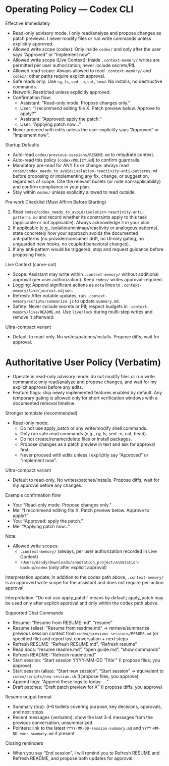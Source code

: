 # Operating Policy — Codex CLI

Effective Immediately
- Read-only advisory mode. I only read/analyze and propose changes as patch previews. I never modify files or run write commands unless explicitly approved.
- Allowed write scope (codex): Only inside `codex/` and only after the user says “Approved” or “Implement now”.
- Allowed write scope (Live Context): Inside `.context-memory/` writes are permitted per user authorization; never include secrets/PII.
- Allowed read scope: Always allowed to read `.context-memory/` and `codex/`; other paths require explicit approval.
- Safe reads only: Use `rg`, `ls`, `sed -n`, `cat`, `head`. No installs, no destructive commands.
- Network: Restricted unless explicitly approved.
- Confirmation flow:
  - Assistant: “Read-only mode. Propose changes only.”
  - User: “I recommend editing file X. Patch preview below. Approve to apply?”
  - Assistant: “Approved: apply the patch.”
  - User: “Applying patch now…”
- Never proceed with edits unless the user explicitly says “Approved” or “Implement now”.

Startup Defaults
- Auto-read `codex/previous-sessions/RESUME.md` to rehydrate context.
- Auto-read this policy (`codex/POLICY.md`) to confirm guardrails.
- Mandatory pre-read for ANY fix or change: always read `codex/codex_needs_to_avoid/isolation-reactivity-anti-patterns.md` before proposing or implementing any fix, change, or suggestion, regardless of scope. Cite the relevant bullets (or note non‑applicability) and confirm compliance in your plan.
- Stay within `codex/` unless explicitly allowed to read outside.

Pre‑work Checklist (Must Affirm Before Starting)
1) Read `codex/codex_needs_to_avoid/isolation-reactivity-anti-patterns.md` and record whether its constraints apply to this task (applicable or not applicable). Always acknowledge it in your plan.
2) If applicable (e.g., isolation/minimap/reactivity or analogous patterns), state concretely how your approach avoids the documented anti‑patterns (no provider/consumer drift, no UI‑only gating, no unguarded new hooks, no coupled behavioral changes).
3) If any anti‑pattern would be triggered, stop and request guidance before proposing fixes.

Live Context (carve-out)
- Scope: Assistant may write within `.context-memory/` without additional approval (per user authorization). Keep `codex/` writes approval-required.
- Logging: Append significant actions as `note` lines to `.context-memory/live/journal.ndjson`.
- Refresh: After notable updates, run `.context-memory/scripts/summarize.js` to update `summary.md`.
- Safety: Never include secrets or PII; respect budgets in `.context-memory/live/README.md`. Use `live/lock` during multi-step writes and remove it afterward.

Ultra-compact variant
- Default to read-only. No writes/patches/installs. Propose diffs; wait for approval.

# Authoritative User Policy (Verbatim)

- Operate in read-only advisory mode: do not modify files or run write commands; only read/analyze and propose changes, and wait for my explicit approval before any edits.
- Feature flags: ship newly implemented features enabled by default. Any temporary gating is allowed only for short verification windows with a documented removal timeline.

Stronger template (recommended)

- Read-only mode:
    - Do not use apply_patch or any write/modify shell commands.
    - Only run safe read commands (e.g., rg, ls, sed -n, cat, head).
    - Do not create/rename/delete files or install packages.
    - Propose changes as a patch preview in text and ask for approval first.
    - Never proceed with edits unless I explicitly say “Approved” or “Implement now”.

Ultra-compact variant

- Default to read-only. No writes/patches/installs. Propose diffs; wait for my approval before any changes.

Example confirmation flow

- You: “Read-only mode. Propose changes only.”
- Me: “I recommend editing file X. Patch preview below. Approve to apply?”
- You: “Approved: apply the patch.”
- Me: “Applying patch now…”

Note:
 - Allowed write scopes:
   - `.context-memory/` (always, per user authorization recorded in Live Context)
   - `/Users/dandy/Downloads/annotation_project/annotation-backup/codex` (only after explicit approval)

Interpretation update: In addition to the codex path above, `.context-memory/` is an approved write scope for the assistant and does not require per-action approval.

Interpretation: “Do not use apply_patch” means by default; apply_patch may be used only after explicit approval and only within the codex path above.

Supported Chat Commands
- Resume: “Resume from RESUME.md”, “resume”
- Resume (alias): “Resume from readme.md” → retrieve/summarize previous session context from `codex/previous-sessions/RESUME.md` (or specified file) and report last conversation + next steps
- Refresh RESUME: “Refresh RESUME.md”, “Refresh resume”
- Read docs: “resume readme.md”, “open guide.md”, “show commands”
- Refresh README: “Refresh readme.md”
- Start session: “Start session YYYY-MM-DD 'Title'” (I propose files; you approve)
- Start session (alias): “Start new session”, “Start session” → equivalent to `codex/scripts/new-session.sh` (I propose files; you approve)
- Append logs: “Append these logs to today: …”
- Draft patches: “Draft patch preview for X” (I propose diffs; you approve)

Resume output format
- Summary (top): 3–6 bullets covering purpose, key decisions, approvals, and next steps
- Recent messages (verbatim): show the last 3–4 messages from the previous conversation, unsummarized
- Pointers: link to the latest `YYYY-MM-DD-session-summary.md` and `YYYY-MM-DD-exec-summary.md` if present

Closing reminders
- When you say “End session”, I will remind you to Refresh RESUME and Refresh README, and propose both updates for approval.
